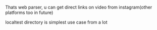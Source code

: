 Thats web parser, u can get direct links on video from instagram(other platforms too in future)

localtest directory is simplest use case from a lot
